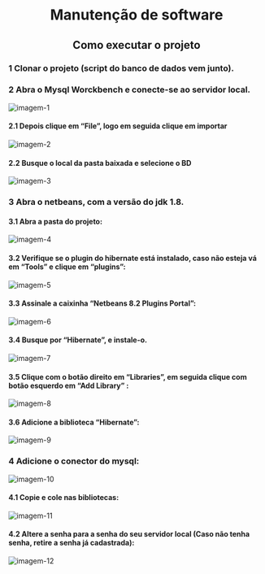 <h1 align='center'>Manutenção de software</h1>

<h2 align='center'>Como executar o projeto</h2>

### 1	Clonar o projeto (script do banco de dados vem junto).
### 2	Abra o Mysql Worckbench e conecte-se ao servidor local.

![imagem-1](https://user-images.githubusercontent.com/64436420/231489009-f4676c46-cfa6-4379-a848-72a22861aee0.png)

#### 2.1 Depois clique em “File”, logo em seguida clique em importar

![imagem-2](https://user-images.githubusercontent.com/64436420/231489018-814a910c-545f-4e77-95d7-b734f952b3b1.png)
 
#### 2.2 Busque o local da pasta baixada e selecione o BD 

![imagem-3](https://user-images.githubusercontent.com/64436420/231489022-2abc820f-3a22-4613-b413-59092f839c99.png)
 
### 3	Abra o netbeans, com a versão do jdk 1.8.

#### 3.1	Abra a pasta do projeto:

![imagem-4](https://user-images.githubusercontent.com/64436420/231489026-2cb14346-adf7-42f0-8947-9fa24b5f82ce.png)
 
#### 3.2	Verifique se o plugin do hibernate está instalado, caso não esteja vá em “Tools” e clique em “plugins”:

![imagem-5](https://user-images.githubusercontent.com/64436420/231489028-4c3560bc-fdde-41bb-b961-1456ee6bb743.png)
 
#### 3.3 Assinale a caixinha “Netbeans 8.2 Plugins Portal”:

![imagem-6](https://user-images.githubusercontent.com/64436420/231489035-0b75f091-48b7-409f-bcfe-f8233adb66bf.png)
 
#### 3.4 Busque por “Hibernate”, e instale-o.

![imagem-7](https://user-images.githubusercontent.com/64436420/231489037-59dc52e6-ed25-495e-913a-ec4d44eca7ed.png)
 
#### 3.5	Clique com o botão direito em “Libraries”, em seguida clique com botão esquerdo em “Add Library” :

![imagem-8](https://user-images.githubusercontent.com/64436420/231489042-63440f17-2dc5-49d1-a94b-99bda0bfaaea.png)

#### 3.6 Adicione a biblioteca “Hibernate”:

![imagem-9](https://user-images.githubusercontent.com/64436420/231489045-a440d57e-6fc4-4d46-ab35-1ec6c4f5f2a7.png)

### 4	Adicione o conector do mysql:

![imagem-10](https://user-images.githubusercontent.com/64436420/231489048-0198fe05-8a42-4635-b84a-5f7b45869a38.png)

#### 4.1 Copie e cole nas bibliotecas:
 
![imagem-11](https://user-images.githubusercontent.com/64436420/231491117-b669b062-9308-4e6d-a700-7ced76b0fec4.png)

#### 4.2	Altere a senha para a senha do seu servidor local (Caso não tenha senha, retire a senha já cadastrada):

![imagem-12](https://user-images.githubusercontent.com/64436420/231491125-55d2a147-a3ca-4e74-9a04-a57b5a059f96.png)
 
